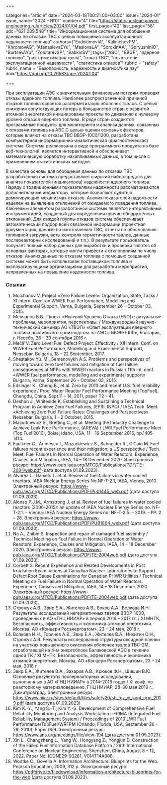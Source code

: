 +++

categories="article"
date="2024-03-18T00:21:00+03:00"
issue="2024-01"
issue_name="2024 - №01"
number="4"
file="https://static.nuclear-power-engineering.ru/articles/2024/01/04.pdf"
first_page="42"
last_page="58"
udc="621.039.548"
title="Информационная система для обобщения данных по отказам ТВС с целью повышения эксплуатационной надежности топлива"
authors=["EvdokimovIA", "KalinichevPM", "KhromovAG", "AfanasievaEYu", "MaslovaLA", "SorokinAA", "GoryushinIO", "BurtsevAYu", "ZolotarevSP", "BabkinSV"]
tags=["АЭС", "ВВЭР", "ядерное топливо", "разгерметизация твэла", "отказ ТВС", "показатели эксплуатационной надежности", "статистика отказов"]
rubric = "safety"
rubric_name = "Безопасность, надёжность и диагностика яэу"
doi="https://doi.org/10.26583/npe.2024.1.04"

+++

При эксплуатации АЭС к значительным финансовым потерям приводят отказы ядерного топлива. Наиболее распространенной причиной отказов топлива является разгерметизация оболочек твэлов. С целью снижения сопутствующих потерь в большинстве стран с развитой атомной энергетикой инициированы проекты по движению к нулевому уровню отказов ядерного топлива. В ряде стран создаются программные продукты для мониторинга и анализа данных, связанных с отказами топлива на АЭС.С целью оценки основных факторов, которые влияют на отказы ТВС ВВЭР-1000/1200, разработана компьютерная информационно-аналитическая (диагностическая) система. Система реализована в виде программного продукта на базе веб-технологий, является интерактивной и обеспечивает математическую обработку накапливаемых данных, в том числе с применением статистических методов. 

В качестве основы для обобщения данных по отказам ТВС разработанная система предоставляет широкий набор средств для анализа показателей (индикаторов) надежности ядерного топлива. Наряду с традиционными показателями надежности рассматриваются дополнительные индикаторы, которые позволяют судить о доминирующих механизмах отказов. Анализ показателей надежности нацелен на выявление отклонений от ожидаемого поведения топлива. Ключевым элементом разработанной системы является интерактивный инструментарий, созданный для определения причин обнаруженных отклонений. Для каждой группы отказов система обеспечивает автоматический подбор всей связанной информации (проектная документация, данные по изготовлению ТВС, отчеты по обоснованию топливной загрузки, акты контроля герметичности твэлов, данные послереакторных исследований и т.п.). В результате пользователь получает полный набор данных для выработки и проверки гипотез об основных факторах, которые могли привести к отклонениям по числу отказов. Анализ данных по отказам топлива с помощью созданной системы может быть использован поставщиком топлива и эксплуатирующими организациями для разработки мероприятий, направленных на повышение надежности топлива.

### Ссылки

1. Molchanov V. Project «Zero Failure Level»: Organization, State, Tasks / XI Intern. Conf. on WWER Fuel Performance, Modelling and Experimental Support, Varna, Bulgaria, September 26 – October 03, 2015.
2. Молчанов В.В. Проект «Нулевой Уровень Отказа (НУО)»: актуальные проблемы, мероприятия, перспективы. / Международный научно-технический семинар АО «ТВЭЛ» «Опыт эксплуатации ядерного топлива российского производства на АЭС с ВВЭР-1000», Болгария, г. Несебр, 26 – 30 сентября 2016 г.
3. Mečíř V. Zero Level Fuel Defect Project: Effectivity / XII Intern. Conf. on WWER Fuel Performance, Modelling and Experimental Support, Nessebar, Bulgaria, 18 – 22 September, 2017.
4. Shestakov Yu. M., Semenovykh A.S. Problems and perspectives of moving toward zero fuel failures and mitigation of fuel failure consequences at NPPs with WWER reactors in Russia / 11th int. conf. «WWER fuel performance, modelling and experimental support» Bulgaria, Varna, September 26 – October 03, 2015.
5. Edsinger K., Cheng B., et al. Zero by 2010 and recent U.S. fuel reliability experience / Proc. Water Reactor Fuel Performance Meeting (TopFuel), Chengdu, China, Sept.11 – 14, 2011, paper T2 – 41.
6. Deshon J., Whiteside K. Establishing and Sustaining a Technical Program to Achieve Zero Fuel Failures, (EPRI, INPO) / IAEA Tech. Meet. «Achieving Zero Fuel Failure Rates: Challenges and Perspectives» Nessebar, Bulgaria, 1 – 2 October, 2015.
7. Mazurkiewicz S., Bretting C., et al. Meeting the Industry Challenge to Achieve Leak Free Performance, (AREVA) / LWR Fuel Performance Meet (Top Fuel 2016), Boise, Idaho, USA, 11 – 16 September 2016, pp.1405–1414.
8. Faulkner C., Arimescu I., Mazurkiewicz S., Schneider R., O’Cain M. Fuel failures recent experience and their mitigation: a US perspective / Tech. Meet. Fuel Failures in Normal Operation of Water Reactors: Experience, Causes and Mitigation, IAEA, 14 – 18 December 2020. Электронный ресурс: https://www-pub.iaea.org/MTCD/Publications/PDF/TE-2004web.pdf (дата доступа 01.09.2023).
9. Alvarez L., Daniels T. et al. Review of fuel failures in water cooled reactors. IAEA Nuclear Energy Series No.NF-T-2.1, IAEA, Vienna, 2010. Электронный ресурс: https://www-pub.iaea.org/MTCD/Publications/PDF/Pub1445_web.pdf (дата доступа 01.09.2023).
10. Alonso P.J.M., Armstrong J. et al. Review of fuel failures in water cooled reactors (2006-2015): an update of IAEA Nuclear Energy Series no. NF-T-2.1. – Vienna: IAEA Nuclear Energy Series no. NF-T-2.5. – 2019. – PP. 2 – 28. Электронный ресурс: https://www-pub.iaea.org/MTCD/Publications/PDF/PUB1864_web.pdf (дата доступа 01.09.2023).
11. Na A., Zhibin S. Inspection and repair of damaged fuel assembly / Technical Meeting on Fuel Failure in Normal Operation of Water Reactors: Experience, Causes and Mitigation, IAEA, 14 – 18 December 2020. Электронный ресурс: https://www-pub.iaea.org/MTCD/Publications/PDF/TE-2004web.pdf (дата доступа 01.09.2023).
12. Corbett S. Recent Experience and Related Developments in Post Irradiation Examinations at Canadian Nuclear Laboratories to Support Defect Root Cause Examinations for Canadian PHWR Utilities / Technical Meeting on Fuel Failure in Normal Operation of Water Reactors: Experience, Causes and Mitigation, IAEA, 14 – 18 December 2020. Электронный ресурс: https://www-pub.iaea.org/MTCD/Publications/PDF/TE-2004web.pdf (дата доступа 01.09.2023).
13. Строжук А.В., Звир Е.А., Жителев А.В., Боков А.А., Волкова И.Н. Результаты исследований негерметичных твэлов ВВЭР-1000, проведенных в АО «ГНЦ НИИАР» в период 2016 – 2017 гг. / XI МНТК, Безопасность, эффективность и экономика атомной энергетики. Москва, АО «Концерн Росэнергоатом», 23 – 24 мая, 2018 г.
14. Волкова И.Н., Горячев А.В., Звир Е.А., Жителев В.А., Никитин О.Н., Строжук А.В. Результаты исследования структуры оксидной пленки на участках повышенного окисления оболочек твэлов ТВС-2М, отработавшей на 4-м энергоблоке Балаковской АЭС в течение одной ТК / XI МНТК, Безопасность, эффективность и экономика атомной энергетики. Москва, АО «Концерн Росэнергоатом», 23 – 24 мая, 2018 г. 
15. Звир Е.А., Жителев В.А., Захаров А.В., Крюков Ф.Н., Шишин В.Ю. Основные результаты послереакторных исследований, выполненных в АО «ГНЦ НИИАР» в 2014–2018 годах / XI конф. по реакторному материаловедению. ГНЦ НИИАР, 28-30 мая 2019 г., Димитровград. Электронный ресурс: https://www.niiar.ru/sites/default/files/safety20/sb_tez_xi_konf_orm_2019.pdf (дата доступа 01.09.2023)
16. Kim K.-Y., Yang S.-T., Kim Y.-S. Development of Comprehensive Fuel Reliability Monitoring and Analysis Workstation i-FRIMA (Integrated Fuel Reliability Management System) / Proceedings of 2010 LWR Fuel Performance/TopFuel/WRFPM (Orlando, Florida, USA, September 26 – 29, 2010), Paper 059. Электронный ресурс: https://www.ans.org/meetings/file/view-194 (дата доступа 01.09.2023).
17. Xin L., Changzheng L., Yang W., Hongyang Z., Yongjun D. Construction of the Failed Fuel Information Database Platform / 29th International Conference on Nuclear Engineering. Shenzhen, China, August 8 – 12, 2022. Paper No: ICONE29-93281, V014T14A008.
18. Wodtke C., Govella A. Information Architecture: Blueprints for the Web. Pearson Education, 2009, 312 p. Электронный ресурс: https://pdfdrive.to/filedownload/information-architecture-blueprints-for-the-web (дата доступа 01.09.2023).